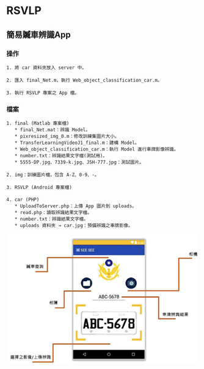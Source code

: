 # RSVLP
## 簡易贓車辨識App

### 操作
```
1. 將 car 資料夾放入 server 中。

2. 匯入 final_Net.m，執行 Web_object_classification_car.m。

3. 執行 RSVLP 專案之 App 檔。
```

### 檔案
```
1. final (Matlab 專案檔)
   * final_Net.mat：辨識 Model。
   * pixresized_img_0.m：修改訓練集圖片大小。
   * TransferLearningVideoJ1_final.m：建構 Model。
   * Web_object_classification_car.m：執行 Model 進行車牌影像辨識。
   * number.txt：辨識結果文字檔(測試用)。
   * 5555-DP.jpg、7339-k.jpg、JSH-777.jpg：測試圖片。
   
2. img：訓練圖片檔，包含 A-Z、0-9、-。

3. RSVLP (Android 專案檔)

4. car (PHP)
   * UploadToServer.php：上傳 App 圖片到 uploads。
   * read.php：讀取辨識結果文字檔。
   * number.txt：辨識結果文字檔。
   * uploads 資料夾 → car.jpg：預備辨識之車牌影像。
```

<img src="https://github.com/a10423006/RSVLP/blob/master/img/%E5%9C%96%E7%89%87%201.png">